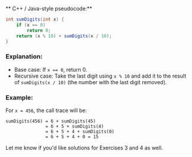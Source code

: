 
 ** C++ / Java-style pseudocode:**

```java
int sumDigits(int x) {
    if (x == 0)
        return 0;
    return (x % 10) + sumDigits(x / 10);
}
```

###  Explanation:

* Base case: If `x == 0`, return 0.
* Recursive case: Take the last digit using `x % 10` and add it to the result of `sumDigits(x / 10)` (the number with the last digit removed).

###  Example:

For `x = 456`, the call trace will be:

```
sumDigits(456) = 6 + sumDigits(45)
               = 6 + 5 + sumDigits(4)
               = 6 + 5 + 4 + sumDigits(0)
               = 6 + 5 + 4 + 0 = 15
```

Let me know if you'd like solutions for Exercises 3 and 4 as well.
